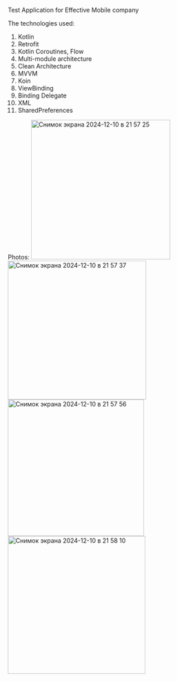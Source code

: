 Test Application for Effective Mobile company

The technologies used:
1. Kotlin
2. Retrofit
3. Kotlin Coroutines, Flow
4. Multi-module architecture
5. Clean Architecture
6. MVVM
7. Koin
8. ViewBinding
9. Binding Delegate
10. XML
11. SharedPreferences

Photos:
<img width="323" alt="Снимок экрана 2024-12-10 в 21 57 25" src="https://github.com/user-attachments/assets/68a5ced6-8f68-4483-b54f-e2500e851477">
<img width="321" alt="Снимок экрана 2024-12-10 в 21 57 37" src="https://github.com/user-attachments/assets/2de65a5c-ed84-40e1-951f-5a62c0a9e107">
<img width="316" alt="Снимок экрана 2024-12-10 в 21 57 56" src="https://github.com/user-attachments/assets/a379dd55-0207-4112-83bc-58c61cb1c130">
<img width="319" alt="Снимок экрана 2024-12-10 в 21 58 10" src="https://github.com/user-attachments/assets/6a5d4bae-ea38-475e-872f-9b6b92986c91">


